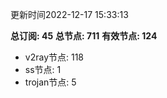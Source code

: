 更新时间2022-12-17 15:33:13

**总订阅: 45**
**总节点: 711**
**有效节点: 124**
- v2ray节点: 118
- ss节点: 1
- trojan节点: 5
